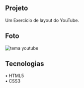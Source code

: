 ## Projeto
Um Exercício de layout do YouTube.


## Foto

![tema youtube](https://github.com/dolfow/Exercicio-de-layout-YouTube/assets/77153465/29d064ad-3508-422f-b820-ba6b3ef1da1a)


## Tecnologias
• HTML5<br>
• CSS3
